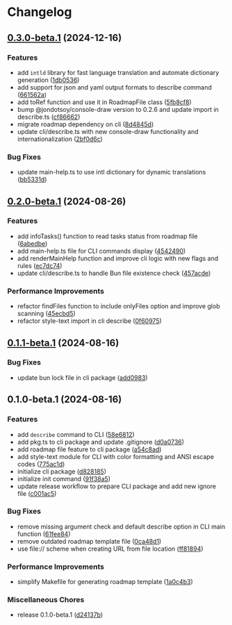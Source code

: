 # Changelog

## [0.3.0-beta.1](https://github.com/JonDotsoy/ROADMAP.md/compare/cli-v0.2.0-beta.1...cli-v0.3.0-beta.1) (2024-12-16)


### Features

* add `intld` library for fast language translation and automate dictionary generation ([1db0536](https://github.com/JonDotsoy/ROADMAP.md/commit/1db05363e4db4ebadc1dd0e46d255d29caebf576))
* add support for json and yaml output formats to describe command ([661562a](https://github.com/JonDotsoy/ROADMAP.md/commit/661562a65d2feff30d34ac18eb1ceb6f80efb5f1))
* add toRef function and use it in RoadmapFile class ([5fb8cf8](https://github.com/JonDotsoy/ROADMAP.md/commit/5fb8cf8210147cefa11d3b1aed9a408431f8d32a))
* bump @jondotsoy/console-draw version to 0.2.6 and update import in describe.ts ([cf86662](https://github.com/JonDotsoy/ROADMAP.md/commit/cf866622f1216451a0b4e39b7ed260f643ca8dfa))
* migrate roadmap dependency on cli ([8d4845d](https://github.com/JonDotsoy/ROADMAP.md/commit/8d4845d4eaa7280a40c8923531a3bb16d4da199c))
* update cli/describe.ts with new console-draw functionality and internationalization ([2bf0d6c](https://github.com/JonDotsoy/ROADMAP.md/commit/2bf0d6c6b43e456ce8b76aa826e4a5e28fdefb47))


### Bug Fixes

* update main-help.ts to use intl dictionary for dynamic translations ([bb5331d](https://github.com/JonDotsoy/ROADMAP.md/commit/bb5331dcc53e98dff798dfb8915bc5d08ce4f7e2))

## [0.2.0-beta.1](https://github.com/JonDotsoy/ROADMAP.md/compare/cli-v0.1.1-beta.1...cli-v0.2.0-beta.1) (2024-08-26)


### Features

* add infoTasks() function to read tasks status from roadmap file ([6abedbe](https://github.com/JonDotsoy/ROADMAP.md/commit/6abedbe83284866460a75a50fcd640a836804fad))
* add main-help.ts file for CLI commands display ([4542490](https://github.com/JonDotsoy/ROADMAP.md/commit/45424904833d91ad324785c2846924bc5b35b088))
* add renderMainHelp function and improve cli logic with new flags and rules ([ec7dc74](https://github.com/JonDotsoy/ROADMAP.md/commit/ec7dc74359891b60fb9d55874219ae1d8d2346e5))
* update cli/describe.ts to handle Bun file existence check ([457acde](https://github.com/JonDotsoy/ROADMAP.md/commit/457acde24b4abaef09c7f5ab6a7e478438ef7bc1))


### Performance Improvements

* refactor findFiles function to include onlyFiles option and improve glob scanning ([45ecbd5](https://github.com/JonDotsoy/ROADMAP.md/commit/45ecbd5b473c9f8b5178c68e6bf3ac3c204d1f2a))
* refactor style-text import in cli describe ([0f60975](https://github.com/JonDotsoy/ROADMAP.md/commit/0f60975ea2ac288d1a23b5ad2b598eab2ed9281c))

## [0.1.1-beta.1](https://github.com/JonDotsoy/ROADMAP.md/compare/cli-v0.1.0-beta.1...cli-v0.1.1-beta.1) (2024-08-16)


### Bug Fixes

* update bun lock file in cli package ([add0983](https://github.com/JonDotsoy/ROADMAP.md/commit/add0983549fa27541bf80a9f84e88fc577181924))

## 0.1.0-beta.1 (2024-08-16)


### Features

* add `describe` command to CLI ([58e6812](https://github.com/JonDotsoy/ROADMAP.md/commit/58e6812b43a53fd4739867f761332f68b468d5f6))
* add pkg.ts to cli package and update .gitignore ([d0a0736](https://github.com/JonDotsoy/ROADMAP.md/commit/d0a0736c546f6f2009a0b69f784a04246a317b28))
* add roadmap file feature to cli package ([a54c8ad](https://github.com/JonDotsoy/ROADMAP.md/commit/a54c8ad1ab17194c9cb5c632b9ab2ff4a87f739d))
* add style-text module for CLI with color formatting and ANSI escape codes ([775ac1d](https://github.com/JonDotsoy/ROADMAP.md/commit/775ac1d4e07c2a4e125732921531017f21f215c3))
* initialize cli package ([d828185](https://github.com/JonDotsoy/ROADMAP.md/commit/d828185f3e06857e5d6489b4a271dd9a1274e20f))
* initialize init command ([91f38a5](https://github.com/JonDotsoy/ROADMAP.md/commit/91f38a55fdc13274aea55d98649ed7a91ad1c7e2))
* update release workflow to prepare CLI package and add new ignore file ([c001ac5](https://github.com/JonDotsoy/ROADMAP.md/commit/c001ac55b54e2e222afd7b340413990eedd71dc9))


### Bug Fixes

* remove missing argument check and default describe option in CLI main function ([61fee84](https://github.com/JonDotsoy/ROADMAP.md/commit/61fee84d13a7bb8e1bffc342e5c5ed1e85daddc7))
* remove outdated roadmap template file ([0ca48d1](https://github.com/JonDotsoy/ROADMAP.md/commit/0ca48d1b86f4e0339f1676f84543b0c7f6191459))
* use file:// scheme when creating URL from file location ([ff81894](https://github.com/JonDotsoy/ROADMAP.md/commit/ff818943425d12ebb20031ed0766c1306a4fda9e))


### Performance Improvements

* simplify Makefile for generating roadmap template ([1a0c4b3](https://github.com/JonDotsoy/ROADMAP.md/commit/1a0c4b338fc62f1339b4e126255e8336e049b269))


### Miscellaneous Chores

* release 0.1.0-beta.1 ([d24137b](https://github.com/JonDotsoy/ROADMAP.md/commit/d24137b00a1467f2d929f7a6079e9f1bff6e0452))
